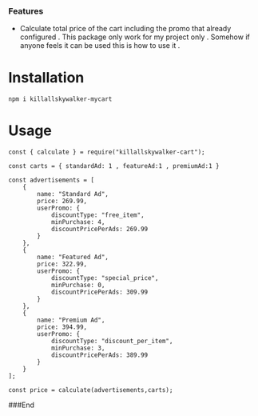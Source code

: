 ### Features

- Calculate total price of the cart including the promo that already configured . This package only work for my project only . Somehow if anyone feels it can be used this is how to use it . 

# Installation 

`npm i killallskywalker-mycart `

# Usage

```
const { calculate } = require("killallskywalker-cart");

const carts = { standardAd: 1 , featureAd:1 , premiumAd:1 }

const advertisements = [
    {
        name: "Standard Ad",
        price: 269.99,
        userPromo: {
            discountType: "free_item",
            minPurchase: 4,
            discountPricePerAds: 269.99 
        }
    },
    {
        name: "Featured Ad",
        price: 322.99,
        userPromo: {
            discountType: "special_price",
            minPurchase: 0,
            discountPricePerAds: 309.99 
        }
    },
    {
        name: "Premium Ad",
        price: 394.99,
        userPromo: {
            discountType: "discount_per_item",
            minPurchase: 3,
            discountPricePerAds: 389.99
        }
    }
];

const price = calculate(advertisements,carts);
```

###End